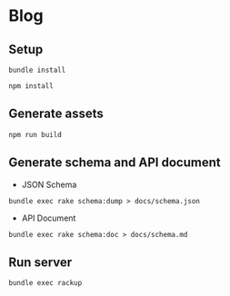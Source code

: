 # Blog

## Setup

```
bundle install
```

```
npm install
```

## Generate assets

```
npm run build
```

## Generate schema and API document

- JSON Schema

```
bundle exec rake schema:dump > docs/schema.json
```

- API Document

```
bundle exec rake schema:doc > docs/schema.md
```

## Run server

```
bundle exec rackup
```
